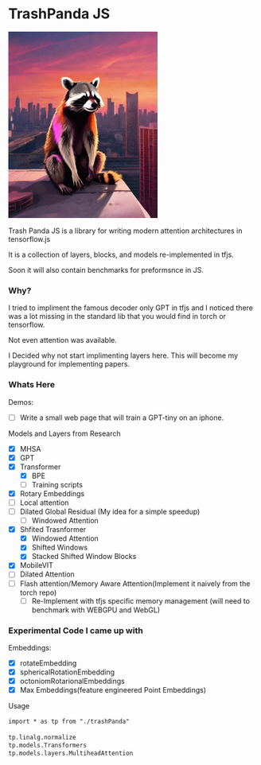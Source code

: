 # TrashPanda JS

<img width="300" src="out-0.png"></img>

Trash Panda JS is a library for writing modern attention architectures in tensorflow.js

It is a collection of layers, blocks, and models re-implemented in tfjs.

Soon it will also contain benchmarks for preformsnce in JS.

### Why?

I tried to impliment the famous decoder only GPT in tfjs and I noticed there was a lot missing in the standard lib that you would find in torch or tensorflow.

Not even attention was available.

I Decided why not start implimenting layers here. This will become my playground for implementing papers.

### Whats Here

Demos:

- [ ] Write a small web page that will train a GPT-tiny on an iphone.

Models and Layers from Research

- [x] MHSA
- [x] GPT
- [x] Transformer
  - [x] BPE
  - [ ] Training scripts        
- [x] Rotary Embeddings
- [ ] Local attention
- [ ] Dilated Global Residual (My idea for a simple speedup)
  - [ ] Windowed Attention
- [x] Shfited Trasnformer
  - [x] Windowed Attention
  - [x] Shifted Windows
  - [x] Stacked Shifted Window Blocks
- [x] MobileVIT
- [ ] Dilated Attention
- [ ] Flash attention/Memory Aware Attention(Implement it naively from the torch repo)
  - [ ] Re-Implement with tfjs specific memory management (will need to benchmark with WEBGPU and WebGL)

### Experimental Code I came up with

Embeddings:
- [x] rotateEmbedding
- [x] sphericalRotationEmbedding
- [x] octoniomRotarionalEmbeddings
- [x] Max Embeddings(feature engineered Point Embeddings)

Usage
```
import * as tp from "./trashPanda"

tp.linalg.normalize
tp.models.Transformers
tp.models.layers.MultiheadAttention
```
